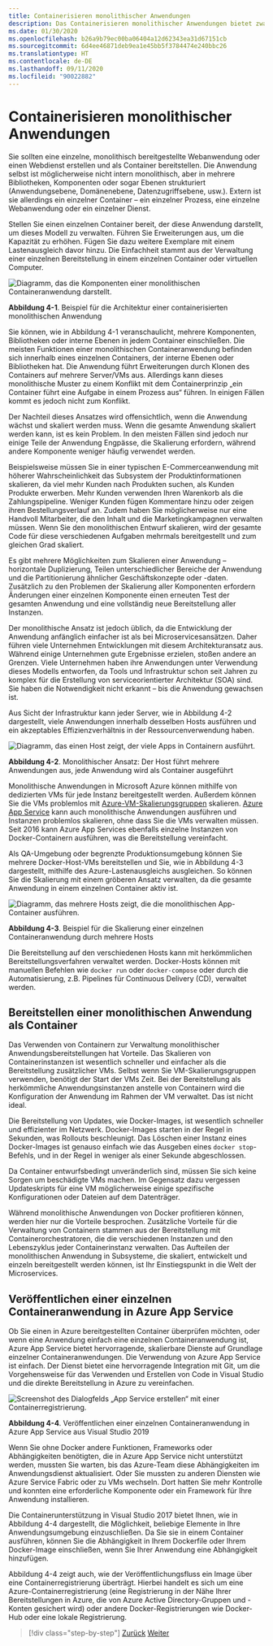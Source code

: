 ```yaml
---
title: Containerisieren monolithischer Anwendungen
description: Das Containerisieren monolithischer Anwendungen bietet zwar nicht alle Vorteile der Microservicearchitektur, dafür jedoch wichtige Vorteile beim Bereitstellen, von denen Sie direkt profitieren können.
ms.date: 01/30/2020
ms.openlocfilehash: b26a9b79ec00ba06404a12d62343ea31d67151cb
ms.sourcegitcommit: 6d4ee46871deb9ea1e45bb5f3784474e240bbc26
ms.translationtype: HT
ms.contentlocale: de-DE
ms.lasthandoff: 09/11/2020
ms.locfileid: "90022882"
---
```

# <a name="containerizing-monolithic-applications"></a>Containerisieren monolithischer Anwendungen

Sie sollten eine einzelne, monolithisch bereitgestellte Webanwendung oder einen Webdienst erstellen und als Container bereitstellen. Die Anwendung selbst ist möglicherweise nicht intern monolithisch, aber in mehrere Bibliotheken, Komponenten oder sogar Ebenen strukturiert (Anwendungsebene, Domänenebene, Datenzugriffsebene, usw.). Extern ist sie allerdings ein einzelner Container – ein einzelner Prozess, eine einzelne Webanwendung oder ein einzelner Dienst.

Stellen Sie einen einzelnen Container bereit, der diese Anwendung darstellt, um dieses Modell zu verwalten. Führen Sie Erweiterungen aus, um die Kapazität zu erhöhen. Fügen Sie dazu weitere Exemplare mit einem Lastenausgleich davor hinzu. Die Einfachheit stammt aus der Verwaltung einer einzelnen Bereitstellung in einem einzelnen Container oder virtuellen Computer.

![Diagramm, das die Komponenten einer monolithischen Containeranwendung darstellt.](./media/containerize-monolithic-applications/monolithic-containerized-application.png)

**Abbildung 4-1**. Beispiel für die Architektur einer containerisierten monolithischen Anwendung

Sie können, wie in Abbildung 4-1 veranschaulicht, mehrere Komponenten, Bibliotheken oder interne Ebenen in jedem Container einschließen. Die meisten Funktionen einer monolithischen Containeranwendung befinden sich innerhalb eines einzelnen Containers, der interne Ebenen oder Bibliotheken hat. Die Anwendung führt Erweiterungen durch Klonen des Containers auf mehrere Server/VMs aus. Allerdings kann dieses monolithische Muster zu einem Konflikt mit dem Containerprinzip „ein Container führt eine Aufgabe in einem Prozess aus“ führen. In einigen Fällen kommt es jedoch nicht zum Konflikt.

Der Nachteil dieses Ansatzes wird offensichtlich, wenn die Anwendung wächst und skaliert werden muss. Wenn die gesamte Anwendung skaliert werden kann, ist es kein Problem. In den meisten Fällen sind jedoch nur einige Teile der Anwendung Engpässe, die Skalierung erfordern, während andere Komponente weniger häufig verwendet werden.

Beispielsweise müssen Sie in einer typischen E-Commerceanwendung mit höherer Wahrscheinlichkeit das Subsystem der Produktinformationen skalieren, da viel mehr Kunden nach Produkten suchen, als Kunden Produkte erwerben. Mehr Kunden verwenden Ihren Warenkorb als die Zahlungspipeline. Weniger Kunden fügen Kommentare hinzu oder zeigen ihren Bestellungsverlauf an. Zudem haben Sie möglicherweise nur eine Handvoll Mitarbeiter, die den Inhalt und die Marketingkampagnen verwalten müssen. Wenn Sie den monolithischen Entwurf skalieren, wird der gesamte Code für diese verschiedenen Aufgaben mehrmals bereitgestellt und zum gleichen Grad skaliert.

Es gibt mehrere Möglichkeiten zum Skalieren einer Anwendung – horizontale Duplizierung, Teilen unterschiedlicher Bereiche der Anwendung und die Partitionierung ähnlicher Geschäftskonzepte oder -daten. Zusätzlich zu den Problemen der Skalierung aller Komponenten erfordern Änderungen einer einzelnen Komponente einen erneuten Test der gesamten Anwendung und eine vollständig neue Bereitstellung aller Instanzen.

Der monolithische Ansatz ist jedoch üblich, da die Entwicklung der Anwendung anfänglich einfacher ist als bei Microservicesansätzen. Daher führen viele Unternehmen Entwicklungen mit diesem Architekturansatz aus. Während einige Unternehmen gute Ergebnisse erzielen, stoßen andere an Grenzen. Viele Unternehmen haben ihre Anwendungen unter Verwendung dieses Modells entworfen, da Tools und Infrastruktur schon seit Jahren zu komplex für die Erstellung von serviceorientierter Architektur (SOA) sind. Sie haben die Notwendigkeit nicht erkannt – bis die Anwendung gewachsen ist.

Aus Sicht der Infrastruktur kann jeder Server, wie in Abbildung 4-2 dargestellt, viele Anwendungen innerhalb desselben Hosts ausführen und ein akzeptables Effizienzverhältnis in der Ressourcenverwendung haben.

![Diagramm, das einen Host zeigt, der viele Apps in Containern ausführt.](./media/containerize-monolithic-applications/host-multiple-apps-containers.png)

**Abbildung 4-2**. Monolithischer Ansatz: Der Host führt mehrere Anwendungen aus, jede Anwendung wird als Container ausgeführt

Monolithische Anwendungen in Microsoft Azure können mithilfe von dedizierten VMs für jede Instanz bereitgestellt werden. Außerdem können Sie die VMs problemlos mit [Azure-VM-Skalierungsgruppen](https://azure.microsoft.com/documentation/services/virtual-machine-scale-sets/) skalieren. [Azure App Service](https://azure.microsoft.com/services/app-service/) kann auch monolithische Anwendungen ausführen und Instanzen problemlos skalieren, ohne dass Sie die VMs verwalten müssen. Seit 2016 kann Azure App Services ebenfalls einzelne Instanzen von Docker-Containern ausführen, was die Bereitstellung vereinfacht.

Als QA-Umgebung oder begrenzte Produktionsumgebung können Sie mehrere Docker-Host-VMs bereitstellen und Sie, wie in Abbildung 4-3 dargestellt, mithilfe des Azure-Lastenausgleichs ausgleichen. So können Sie die Skalierung mit einem gröberen Ansatz verwalten, da die gesamte Anwendung in einem einzelnen Container aktiv ist.

![Diagramm, das mehrere Hosts zeigt, die die monolithischen App-Container ausführen.](./media/containerize-monolithic-applications/docker-infrastructure-monolithic-application.png)

**Abbildung 4-3**. Beispiel für die Skalierung einer einzelnen Containeranwendung durch mehrere Hosts

Die Bereitstellung auf den verschiedenen Hosts kann mit herkömmlichen Bereitstellungsverfahren verwaltet werden. Docker-Hosts können mit manuellen Befehlen wie `docker run` oder `docker-compose` oder durch die Automatisierung, z.B. Pipelines für Continuous Delivery (CD), verwaltet werden.

## <a name="deploying-a-monolithic-application-as-a-container"></a>Bereitstellen einer monolithischen Anwendung als Container

Das Verwenden von Containern zur Verwaltung monolithischer Anwendungsbereitstellungen hat Vorteile. Das Skalieren von Containerinstanzen ist wesentlich schneller und einfacher als die Bereitstellung zusätzlicher VMs. Selbst wenn Sie VM-Skalierungsgruppen verwenden, benötigt der Start der VMs Zeit. Bei der Bereitstellung als herkömmliche Anwendungsinstanzen anstelle von Containern wird die Konfiguration der Anwendung im Rahmen der VM verwaltet. Das ist nicht ideal.

Die Bereitstellung von Updates, wie Docker-Images, ist wesentlich schneller und effizienter im Netzwerk. Docker-Images starten in der Regel in Sekunden, was Rollouts beschleunigt. Das Löschen einer Instanz eines Docker-Images ist genauso einfach wie das Ausgeben eines `docker stop`-Befehls, und in der Regel in weniger als einer Sekunde abgeschlossen.

Da Container entwurfsbedingt unveränderlich sind, müssen Sie sich keine Sorgen um beschädigte VMs machen. Im Gegensatz dazu vergessen Updateskripts für eine VM möglicherweise einige spezifische Konfigurationen oder Dateien auf dem Datenträger.

Während monolithische Anwendungen von Docker profitieren können, werden hier nur die Vorteile besprochen. Zusätzliche Vorteile für die Verwaltung von Containern stammen aus der Bereitstellung mit Containerorchestratoren, die die verschiedenen Instanzen und den Lebenszyklus jeder Containerinstanz verwalten. Das Aufteilen der monolithischen Anwendung in Subsysteme, die skaliert, entwickelt und einzeln bereitgestellt werden können, ist Ihr Einstiegspunkt in die Welt der Microservices.

## <a name="publishing-a-single-container-based-application-to-azure-app-service"></a>Veröffentlichen einer einzelnen Containeranwendung in Azure App Service

Ob Sie einen in Azure bereitgestellten Container überprüfen möchten, oder wenn eine Anwendung einfach eine einzelnen Containeranwendung ist, Azure App Service bietet hervorragende, skalierbare Dienste auf Grundlage einzelner Containeranwendungen. Die Verwendung von Azure App Service ist einfach. Der Dienst bietet eine hervorragende Integration mit Git, um die Vorgehensweise für das Verwenden und Erstellen von Code in Visual Studio und die direkte Bereitstellung in Azure zu vereinfachen.

![Screenshot des Dialogfelds „App Service erstellen“ mit einer Containerregistrierung.](./media/containerize-monolithic-applications/publish-azure-app-service-container.png)

**Abbildung 4-4**. Veröffentlichen einer einzelnen Containeranwendung in Azure App Service aus Visual Studio 2019

Wenn Sie ohne Docker andere Funktionen, Frameworks oder Abhängigkeiten benötigten, die in Azure App Service nicht unterstützt werden, mussten Sie warten, bis das Azure-Team diese Abhängigkeiten im Anwendungsdienst aktualisiert. Oder Sie mussten zu anderen Diensten wie Azure Service Fabric oder zu VMs wechseln. Dort hatten Sie mehr Kontrolle und konnten eine erforderliche Komponente oder ein Framework für Ihre Anwendung installieren.

Die Containerunterstützung in Visual Studio 2017 bietet Ihnen, wie in Abbildung 4-4 dargestellt, die Möglichkeit, beliebige Elemente in Ihre Anwendungsumgebung einzuschließen. Da Sie sie in einem Container ausführen, können Sie die Abhängigkeit in Ihrem Dockerfile oder Ihrem Docker-Image einschließen, wenn Sie Ihrer Anwendung eine Abhängigkeit hinzufügen.

Abbildung 4-4 zeigt auch, wie der Veröffentlichungsfluss ein Image über eine Containerregistrierung überträgt. Hierbei handelt es sich um eine Azure-Containerregistrierung (eine Registrierung in der Nähe Ihrer Bereitstellungen in Azure, die von Azure Active Directory-Gruppen und -Konten gesichert wird) oder andere Docker-Registrierungen wie Docker-Hub oder eine lokale Registrierung.

>[!div class="step-by-step"]
>[Zurück](index.md)
>[Weiter](docker-application-state-data.md)
